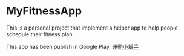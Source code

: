 # MyFitnessApp

This is a personal project that implement a helper app to help people schedule their fitness plan.

This app has been publish in Google Play. [運動小幫手](https://play.google.com/store/apps/details?id=studio.jasonsu.myfitness&hl=zh_TW)